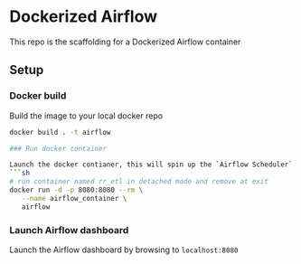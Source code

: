 # Dockerized Airflow 
This repo is the scaffolding for a Dockerized Airflow container

## Setup 

### Docker build
Build the image to your local docker repo
```sh
docker build . -t airflow
``` 

```sh
### Run docker container 

Launch the docker contianer, this will spin up the `Airflow Scheduler` & the `Airflow Webserver` at `localhost:8080`
```sh
# run container named rr_etl in detached mode and remove at exit 
docker run -d -p 8080:8080 --rm \
   --name airflow_container \
   airflow
```

### Launch Airflow dashboard

Launch the Airflow dashboard by browsing to `localhost:8080`
